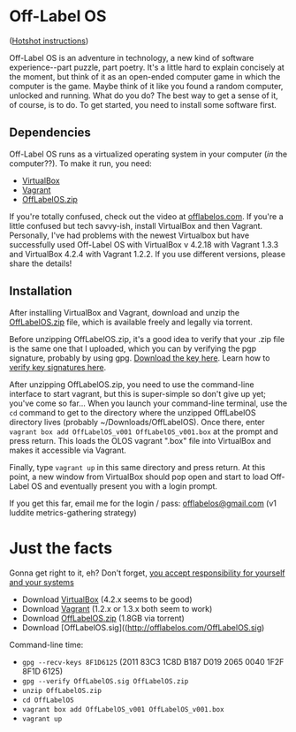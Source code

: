 Off-Label OS
==========

([Hotshot instructions](https://github.com/jtzl/offlabelos#just-the-facts))

Off-Label OS is an adventure in technology, a new kind of software experience--part puzzle, part poetry.  It's a little hard to explain concisely at the moment, but think of it as an open-ended computer game in which the computer is the game.  Maybe think of it like you found a random computer, unlocked and running.  What do you do?  The best way to get a sense of it, of course, is to do.  To get started, you need to install some software first.

Dependencies
-----------

Off-Label OS runs as a virtualized operating system in your computer (*in* the computer??).  To make it run, you need:

* [VirtualBox](https://www.virtualbox.org/wiki/Downloads)
* [Vagrant](http://downloads.vagrantup.com)
* [OffLabelOS.zip](http://offlabelos.com/OffLabelOS.zip.torrent)

If you're totally confused, check out the video at [offlabelos.com](http://offlabelos.com/2013/11/01/getting-started-with-olos-part-1-fulfilling-dependencies/).  If you're a little confused but tech savvy-ish, install VirtualBox and then Vagrant.  Personally, I've had problems with the newest Virtualbox but have successfully used Off-Label OS with VirtualBox v 4.2.18 with Vagrant 1.3.3 and VirtualBox 4.2.4 with Vagrant 1.2.2.  If you use different versions, please share the details!

Installation
-----------

After installing VirtualBox and Vagrant, download and unzip the [OffLabelOS.zip](http://offlabelos.com/OffLabelOS.zip.torrent) file, which is available freely and legally via torrent.

Before unzipping OffLabelOS.zip, it's a good idea to verify that your .zip file is the same one that I uploaded, which you can by verifying the pgp signature, probably by using gpg.  [Download the key here](http://offlabelos.com/OffLabelOS.sig).  Learn how to [verify key signatures here](http://offlabelos.com/2013/11/03/pgp-keys-with-gpg/).

After unzipping OffLabelOS.zip, you need to use the command-line interface to start vagrant, but this is super-simple so don't give up yet; you've come so far...  When you launch your command-line terminal, use the `cd` command to get to the directory where the unzipped OffLabelOS directory lives (probably ~/Downloads/OffLabelOS).  Once there, enter `vagrant box add OffLabelOS_v001 OffLabelOS_v001.box` at the prompt and press return.  This loads the OLOS vagrant ".box" file into VirtualBox and makes it accessible via Vagrant.

Finally, type `vagrant up` in this same directory and press return.  At this point, a new window from VirtualBox should pop open and start to load Off-Label OS and eventually present you with a login prompt.

If you get this far, email me for the login / pass:  offlabelos@gmail.com  (v1 luddite metrics-gathering strategy)


Just the facts
===============
Gonna get right to it, eh?  Don't forget, [you accept responsibility for yourself and your systems](https://github.com/jtzl/OffLabelOS/blob/master/LICENSE.txt)

* Download [VirtualBox](https://www.virtualbox.org/wiki/Downloads) (4.2.x seems to be good)
* Download [Vagrant](http://downloads.vagrantup.com) (1.2.x or 1.3.x both seem to work)
* Download [OffLabelOS.zip](http://offlabelos.com/OffLabelOS.zip.torrent) (1.8GB via torrent)
* Download [OffLabelOS.sig]((http://offlabelos.com/OffLabelOS.sig)

Command-line time:

* `gpg --recv-keys 8F1D6125` (2011 83C3 1C8D B187 D019  2065 0040 1F2F 8F1D 6125)
* `gpg --verify OffLabelOS.sig OffLabelOS.zip`
* `unzip OffLabelOS.zip`
* `cd OffLabelOS`
* `vagrant box add OffLabelOS_v001 OffLabelOS_v001.box`
* `vagrant up`
